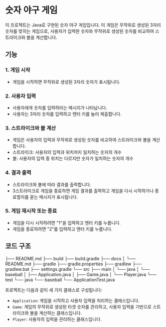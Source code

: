 # 숫자 야구 게임

이 프로젝트는 Java로 구현된 숫자 야구 게임입니다. 이 게임은 무작위로 생성된 3자리 숫자를 맞히는 게임으로, 사용자가 입력한 숫자와 무작위로 생성된 숫자를 비교하여 스트라이크와 볼을 계산합니다.

## 기능

### 1. 게임 시작

- 게임을 시작하면 무작위로 생성된 3자리 숫자가 표시됩니다.

### 2. 사용자 입력

- 사용자에게 숫자를 입력하라는 메시지가 나타납니다.
- 사용자는 3자리 숫자를 입력하고 엔터 키를 눌러 제출합니다.

### 3. 스트라이크와 볼 계산

- 게임은 사용자의 입력과 무작위로 생성된 숫자를 비교하여 스트라이크와 볼을 계산합니다.
- 스트라이크: 사용자의 입력과 위치까지 일치하는 숫자의 개수
- 볼: 사용자의 입력 중 위치는 다르지만 숫자가 일치하는 숫자의 개수

### 4. 결과 출력

- 스트라이크와 볼에 따라 결과를 출력합니다.
- 3스트라이크로 게임을 종료하면 게임 결과를 출력하고 게임을 다시 시작하거나 종료할지를 묻는 메시지가 표시됩니다.

### 5. 게임 재시작 또는 종료

- 게임을 다시 시작하려면 "1"을 입력하고 엔터 키를 누릅니다.
- 게임을 종료하려면 "2"를 입력하고 엔터 키를 누릅니다.

## 코드 구조

├── README.md
├── build
├── build.gradle
├── docs
│ └── README.md
├── gradle
├── gradle.properties
├── gradlew
├── gradlew.bat
├── settings.gradle
└── src
├── main
│ └── java
│ └── baseball
│ ├── Application.java
│ ├── Game.java
│ └── Player.java
└── test
└── java
└── baseball
└── ApplicationTest.java

프로젝트는 다음과 같이 세 가지 클래스로 구성됩니다:

- `Application`: 게임을 시작하고 사용자 입력을 처리하는 클래스입니다.
- `Game`: 게임의 무작위로 생성된 타겟 숫자를 관리하고, 사용자 입력을 기반으로 스트라이크와 볼을 계산하는 클래스입니다.
- `Player`: 사용자의 입력을 관리하는 클래스입니다.
